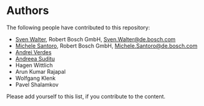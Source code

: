 # Authors

The following people have contributed to this repository:

* [Sven Walter](https://github.com/waltersve), Robert Bosch GmbH, Sven.Walter@de.bosch.com
* [Michele Santoro](https://github.com/michelu89), Robert Bosch GmbH, Michele.Santoro@de.bosch.com
* [Andrei Verdes](https://github.com/AndrVerd)
* [Andreea Suditu](https://github.com/andreea-suditu)
* Hagen Wittlich
* Arun Kumar Rajapal
* Wolfgang Klenk
* Pavel Shalamkov

Please add yourself to this list, if you contribute to the content.
